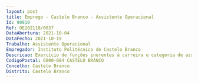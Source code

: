 ```yaml
--- 
layout: post
title: Emprego - Castelo Branco - Assistente Operacional
Id: 90810
Ref: OE202110/0037
DataAbertura: 2021-10-04
DataFecho: 2021-10-19
Trabalho: Assistente Operacional
Empregador: Instituto Politécnico de Castelo Branco
Descricao: Exercício de funções inerentes à carreira e categoria de assistente operacional, com grau de complexidade 1, de acordo com o constante no anexo à Lei n.º 35 2014, de 20 de junho, para a atividade de portaria, nomeadamente  execução de tarefas de apoio elementares, indispensáveis ao funcionamento dos órgãos e serviços, podendo comportar esforço físico  serviço de vigilância e segurança das instalações da ESACB, incluindo eventual vigilância noturna, em regime de turnos permanente e total  registo de entradas e saída de pessoas e veículos  rondas para verificação do estado dos equipamentos  verificação e controlo das centrais de deteção de incêndio e monitorização de alarmes e outras tarefas associadas ao funcionamento das escolas, registo de acesso a espaços desportivos e registos de controlo de consumos de água.
CodigoPostal: 6000-084 CASTELO BRANCO
Concelho: Castelo Branco
Distrito: Castelo Branco
--- 
```


